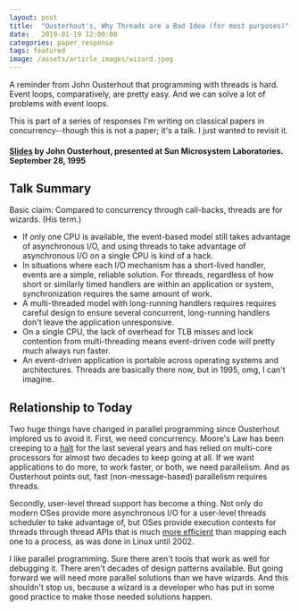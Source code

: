 ```yaml
---
layout: post
title:  "Ousterhout's, Why Threads are a Bad Idea (for most purposes)"
date:   2019-01-19 12:00:00
categories: paper_response
tags: featured
image: /assets/article_images/wizard.jpeg
---
```


A reminder from John Ousterhout that programming with threads is hard. Event loops, comparatively, are pretty easy. And we can solve a lot of problems with event loops.

This is part of a series of responses I'm writing on classical papers in concurrency--though this is not a paper; it's a talk. I just wanted to revisit it.

#### [Slides](http://web.cecs.pdx.edu/~walpole/class/cs533/papers/ouster.pdf) by John Ousterhout, presented at Sun Microsystem Laboratories. September 28, 1995

## Talk Summary

Basic claim: Compared to concurrency through call-backs, threads are for wizards. (His term.) 

* If only one CPU is available, the event-based model still takes advantage of asynchronous I/O, and using threads to take advantage of asynchronous I/O on a single CPU is kind of a hack.
* In situations where each I/O mechanism has a short-lived handler, events are a simple, reliable solution. For threads, regardless of how short or similarly timed handlers are within an application or system, synchronization requires the same amount of work.
* A multi-threaded model with long-running handlers requires requires careful design to ensure several concurrent, long-running handlers don't leave the application unresponsive.
* On a single CPU, the lack of overhead for TLB misses and lock contention from multi-threading means event-driven code will pretty much always run faster.
* An event-driven application is portable across operating systems and architectures. Threads are basically there now, but in 1995, omg, I can't imagine.

## Relationship to Today

Two huge things have changed in parallel programming since Ousterhout implored us to avoid it. First, we need concurrency. Moore's Law has been creeping to a [halt](https://www.technologyreview.com/s/601441/moores-law-is-dead-now-what/) for the last several years and has relied on multi-core processors for almost two decades to keep going at all. If we want applications to do more, to work faster, or both, we need parallelism. And as Ousterhout points out, fast (non-message-based) parallelism requires threads.

Secondly, user-level thread support has become a thing. Not only do modern OSes provide more asynchronous I/O for a user-level threads scheduler to take advantage of, but OSes provide execution contexts for threads through thread APIs that is much [more efficient](https://en.wikipedia.org/wiki/LinuxThreads) than mapping each one to a process, as was done in Linux until 2002.

I like parallel programming. Sure there aren't tools that work as well for debugging it. There aren't decades of design patterns available. But going forward we will need more parallel solutions than we have wizards. And this shouldn't stop us, because a wizard is a developer who has put in some good practice to make those needed solutions happen.




